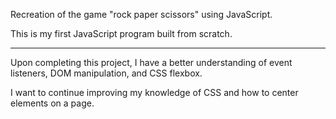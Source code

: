 Recreation of the game "rock paper scissors" using JavaScript.

This is my first JavaScript program built from scratch.

---

Upon completing this project, I have a better understanding of event listeners, DOM manipulation, and CSS flexbox.

I want to continue improving my knowledge of CSS and how to center elements on a page.